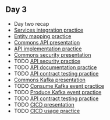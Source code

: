 ## Day 3

* Day two recap
* [Services integration practice](https://jntakpe.github.io/prez-dxp-practice/#/2/9)
* [Entity mapping practice](https://jntakpe.github.io/prez-dxp-practice/#/2/10)
* [Commons API presentation](https://jntakpe.github.io/prez-commons/#/2)
* [API implementation practice](https://jntakpe.github.io/prez-dxp-practice/#/2/11)
* [Commons security presentation](https://jntakpe.github.io/prez-commons/#/4)
* TODO [API security practice]()
* TODO [API documentation practice]()
* TODO [API contract testing practice]()
* [Commons Kafka presentation](https://jntakpe.github.io/prez-commons/#/6)
* TODO [Consume Kafka event practice]()
* TODO [Produce Kafka event practice]()
* TODO [API contract testing practice]()
* TODO [CICD presentation]()
* TODO [CICD usage practice]()